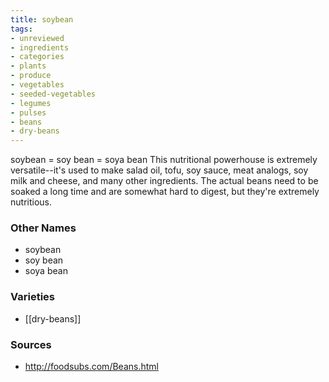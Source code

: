 ```yaml
---
title: soybean
tags:
- unreviewed
- ingredients
- categories
- plants
- produce
- vegetables
- seeded-vegetables
- legumes
- pulses
- beans
- dry-beans
---
```

soybean = soy bean = soya bean This nutritional powerhouse is extremely versatile--it's used to make salad oil, tofu, soy sauce, meat analogs, soy milk and cheese, and many other ingredients. The actual beans need to be soaked a long time and are somewhat hard to digest, but they're extremely nutritious.

### Other Names

* soybean
* soy bean
* soya bean

### Varieties

* [[dry-beans]]

### Sources
* http://foodsubs.com/Beans.html

